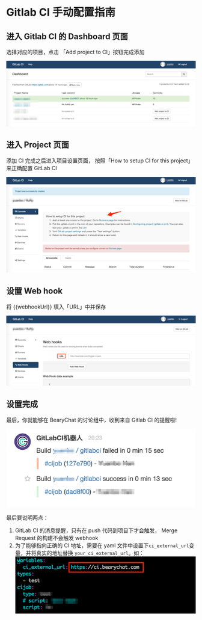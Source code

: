 # Gitlab CI 手动配置指南

## 进入 Gitlab CI 的 Dashboard 页面
选择对应的项目，点击 「Add project to CI」按钮完成添加

![](/images/tutorial/gitlabci_dashboard.png)

## 进入 Project 页面
添加 CI 完成之后进入项目设置页面， 按照「How to setup CI for this project」来正确配置 GitLab CI

![](/images/tutorial/gitlabci_setting.png)

## 设置 Web hook

将 {{webhookUrl}} 填入「URL」中并保存

![](/images/tutorial/gitlabci_webhook.png)

## 设置完成

最后，你就能够在 BearyChat 的讨论组中，收到来自 Gitlab CI 的提醒啦!

![](/images/tutorial/gitlabci_in_bearychat.png)

最后要说明两点：
 1. GitLab CI 的消息提醒，只有在 push 代码到项目下才会触发， Merge Request 的构建不会触发 webhook
 2. 为了能够指向正确的 CI 地址，需要在 yaml 文件中设置下`ci_external_url`变量，并将真实的地址替换 `your_ci_external_url`。如： 
![](/images/tutorial/gitlabci_yaml.png)
